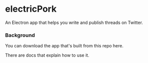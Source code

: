# electricPork

An Electron app that helps you write and publish threads on Twitter.

### Background

You can download the app that's built from this repo here. 

There are docs that explain how to use it. 

